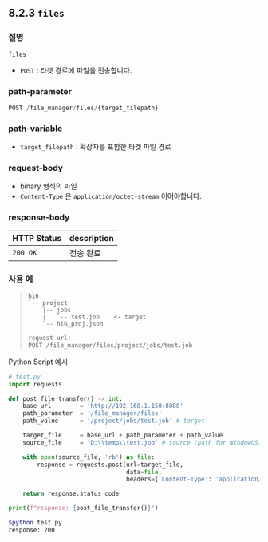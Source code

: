 ﻿## 8.2.3 `files`

### 설명

`files`

- `POST` : 타겟 경로에 파일을 전송합니다.

### path-parameter

```python
POST /file_manager/files/{target_filepath}
```

### path-variable

- `target_filepath` : 확장자를 포함한 타겟 파일 경로

### request-body

- binary 형식의 파일
- `Content-Type` 은 `application/octet-stream` 이어야합니다.

### response-body

|HTTP Status|description|
|:---|:---|
|`200 OK`| 전송 완료 |


### 사용 예

<blockquote>

```
hi6
`-- project
    |-- jobs
    |   `-- test.job    <- target
    `-- hi6_proj.json
```

```python
request url:
POST /file_manager/files/project/jobs/test.job
```

</blockquote>

Python Script 예시

```python
# test.py
import requests

def post_file_transfer() -> int:
    base_url        = 'http://192.168.1.150:8888'
    path_parameter  = '/file_manager/files'
    path_value      = '/project/jobs/test.job' # target

    target_file     = base_url + path_parameter + path_value
    source_file     = 'D:\\temp\\test.job' # source (path for WindowOS)

    with open(source_file, 'rb') as file:
        response = requests.post(url=target_file, 
                                 data=file, 
                                 headers={'Content-Type': 'application/octet-stream'})

    return response.status_code

print(f"response: {post_file_transfer()}")
```
```sh
$python test.py
response: 200
```